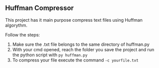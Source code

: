 ## Huffman Compressor

This project has it main purpose compress text files using Huffman algorythm.

Follow the steps:

1. Make sure the .txt file belongs to the same directory of huffman.py
2. With your cmd opened, reach the folder you save the project and run the python script with `py huffman.py`
3. To compress your file execute the command `-c yourfile.txt`

